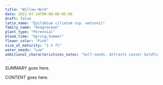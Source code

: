 ```yaml
---
title: "Willow Herb"
date: 2022-07-24T00:00:00-05:00
draft: false
latin_name: "Epilobium ciliatum ssp. watsonii"
family_name: "Onagraceae"
plant_type: "Perennial"
bloom_time: "Spring;Summer"
flower_color: "Pink"
size_at_maturity: "1-3 ft"
water_needs: "Low"
additional_characteristices_notes: "Self-seeds. Attracts Lesser Goldfinches."
---
```


SUMMARY goes here.

<!--more-->

CONTENT goes here.